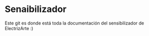# Senaibilizador
Este git es donde está toda la documentación del sensibilizador de ElectrizArte :) 
